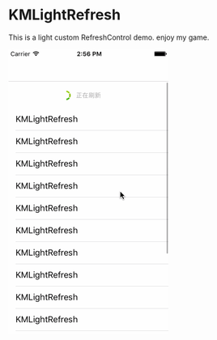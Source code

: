 # KMLightRefresh
  This is a light custom RefreshControl demo. enjoy my game.

![](https://github.com/kimiyan/KMLightRefresh/blob/master/lightRefresh.gif)

